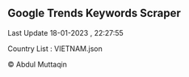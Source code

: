 

## Google Trends Keywords Scraper 
 
Last Update 18-01-2023 , 22:27:55

Country List :
VIETNAM.json



© Abdul Muttaqin 
